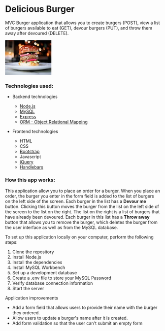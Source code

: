 # Delicious Burger
MVC Burger application that allows you to create burgers (POST), view a list of burgers available to eat (GET), devour burgers (PUT), and throw them away after devoured (DELETE).</p>
<img src="./public/assets/img/devour.png">


### Technologies used:
  * Backend technologies
    * [Node.js](https://nodejs.org/en/)
    * [MySQL](https://www.mysql.com/)
    * [Express](http://expressjs.com/)
    * [ORM - Object Relational Mapping](https://en.wikipedia.org/wiki/Object-relational_mapping)

  * Frontend technologies
    * HTML
    * CSS
    * [Bootstrap](http://getbootstrap.com/)
    * Javascript
    * [jQuery](https://jquery.com/)
    * [Handlebars](http://handlebarsjs.com/)

### How this app works:
This application allow you to place an order for a burger. When you place an order, the burger you enter in the form field is added to the list of burgers on the left side of the screen. Each burger in the list has a <b>Devour me</b> button. Clicking this button moves the burger from the list on the left side of the screen to the list on the right. The list on the right is a list of burgers that have already been devoured. Each burger in this list has a <b>Throw away</b> button that allows you to remove the burger, which deletes the burger from the user interface as well as from the MySQL database. 


To set up this application locally on your computer, perform the following steps:
  1. Clone the repository
  2. Install Node.js
  3. Install the dependencies
  4. Install MySQL Workbench
  5. Set up a development database
  6. Create a .env file to store your MySQL Password
  7. Verify database connection information
  8. Start the server

Application improvements
* Add a form field that allows users to provide their name with the burger they ordered.
* Allow users to update a burger's name after it is created.
* Add form validation so that the user can't submit an empty form
